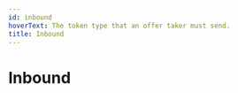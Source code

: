 ```yaml
---
id: inbound
hoverText: The token type that an offer taker must send.
title: Inbound
---
```


# Inbound
